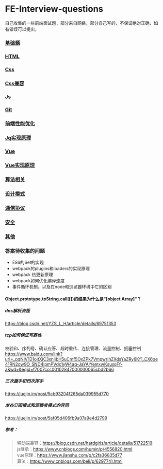 # FE-Interview-questions
自己收集的一些前端面试题，部分来自网络，部分自己写的，不保证绝对正确，如有错误可以提出。


### [基础题](./基础题.md)

### [HTML](./HTML.md)

### [Css](./Css.md)

### [Css兼容](./Css兼容.md)

### [Js](./Js.md)

### [Git](./Git/Git.md)

### [前端性能优化](./前端性能优化.md)

### [Jq实现原理](./Jq实现原理.md)

### [Vue](./Vue.md)

### [Vue实现原理](./Vue原理.md)

### [算法相关](./算法.md)

### [设计模式](./设计模式.md)

### [通信协议](./通信协议.md)

### [安全](./安全.md)

### [其他](./其他.md)

### 答案待收集的问题

- ES6的Set的实现
- webpack的plugins和loaders的实现原理
- webpack 热更新原理
- webpack如何优化编译速度
- 事件循环机制，以及在node和浏览器环境中它的区别

#### Object.prototype.toString.call([])的结果为什么是"[object Array]"？

##### dns解析流程
https://blog.csdn.net/YZS_L_H/article/details/69751353


##### tcp如何保证可靠性
校验和、序列号、确认应答、超时重传、连接管理、流量控制、拥塞控制
https://www.baidu.com/link?url=_pqNIV1D1oitXiC3xnIjbH5uCmf5OxZPk7VmpwrlhZXdsYaZRy6Kf1_CX6oe41RN2ow9O_SND4ipmPVdx1yW4aq-JaYAlYemxwKsuxqFf-a&wd=&eqid=f7007ccc00102847000000065cbd2b66



##### 三次握手和四次挥手
https://juejin.im/post/5cb93204f265da039955d770



##### 发布订阅模式和观察者模式的异同
https://juejin.im/post/5af05d406fb9a07a9e4d2799



##### 参考：
> 移动端兼容：https://blog.csdn.net/hardgirls/article/details/51722519 <br>
> js继承：https://www.cnblogs.com/humin/p/4556820.html <br>
> vue原理：https://www.jianshu.com/p/c2fa36835d77 <br>
> 算法：https://www.cnblogs.com/beli/p/6297741.html <br>
